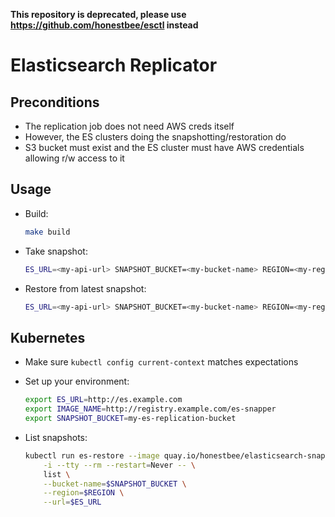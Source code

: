 **This repository is deprecated, please use https://github.com/honestbee/esctl instead**

# Elasticsearch Replicator

## Preconditions

- The replication job does not need AWS creds itself
- However, the ES clusters doing the snapshotting/restoration do
- S3 bucket must exist and the ES cluster must have AWS credentials allowing r/w access to it

## Usage

- Build:

    ```sh
    make build
    ```

- Take snapshot:

    ```sh
    ES_URL=<my-api-url> SNAPSHOT_BUCKET=<my-bucket-name> REGION=<my-region> make snapshot
    ```

- Restore from latest snapshot:

    ```sh
    ES_URL=<my-api-url> SNAPSHOT_BUCKET=<my-bucket-name> REGION=<my-region> make restore
    ```

## Kubernetes

- Make sure `kubectl config current-context` matches expectations
- Set up your environment:

    ```sh
    export ES_URL=http://es.example.com
    export IMAGE_NAME=http://registry.example.com/es-snapper
    export SNAPSHOT_BUCKET=my-es-replication-bucket
    ```

- List snapshots:

    ```sh
    kubectl run es-restore --image quay.io/honestbee/elasticsearch-snapper:v1.6.3 \
        -i --tty --rm --restart=Never -- \
        list \
        --bucket-name=$SNAPSHOT_BUCKET \
        --region=$REGION \
        --url=$ES_URL
    ```

